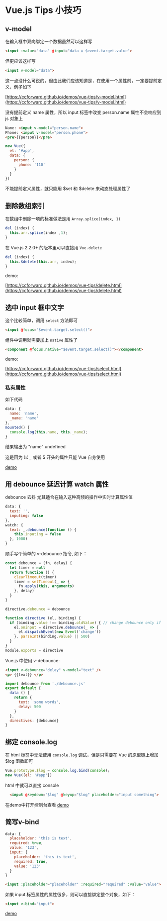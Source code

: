 # Vue.js Tips 小技巧

## v-model

在输入框中双向绑定一个数据虽然可以这样写

```html
<input :value="data" @input="data = $event.target.value">
```

但更应该这样写

```html
<input v-model="data">
```

这一点没什么可说的，但由此我们应该知道是，在使用一个属性前，一定要提前定义，例子如下

[https://ccforward.github.io/demos/vue-tips/v-model.html](https://ccforward.github.io/demos/vue-tips/v-model.html)

没有提前定义 name 属性，所以 input 标签中改变 person.name 属性不会响应到 js 对象上

```html
Name: <input v-model="person.name">
Phone: <input v-model="person.phone">
<pre>{{person}}</pre>
```

```js
new Vue({
  el: '#app',
  data: {
    person: {
      phone: '110'
    }
  }
})
```

不能提前定义属性，就只能用 $set 和 $delete 来动态处理属性了

## 删除数组索引

在数组中删除一项的标准做法是用 `Array.splice(index, 1)`

```js
del (index) {
  this.arr.splice(index ,1);
}
```

在 Vue.js 2.2.0+ 的版本里可以直接用 `Vue.delete`

```js
del (index) {
  this.$delete(this.arr, index);
}
```

demo:

[https://ccforward.github.io/demos/vue-tips/delete.html](https://ccforward.github.io/demos/vue-tips/delete.html)

## 选中 input 框中文字

这个比较简单，调用 `select` 方法即可

```html
<input @focus="$event.target.select()">
```
组件中调用就需要加上 `native` 属性了

```html
<component @focus.native="$event.target.select()"></component>
```

demo:

[https://ccforward.github.io/demos/vue-tips/select.html](https://ccforward.github.io/demos/vue-tips/select.html)


### 私有属性

如下代码

```js
data: {
  name: 'name',
  _name: 'name'
},
mounted() {
  console.log(this.name, this._name);
}
```

结果输出为 "name" undefined

这是因为 以 _ 或者 $ 开头的属性只能 Vue 自身使用

[demo](https://codepen.io/ccforward/pen/BZqrNj)

## 用 debounce 延迟计算 watch 属性

debounce 去抖 尤其适合在输入这种高频的操作中实时计算属性值

```js
data: {
  text: '',
  inputing: false 
},
watch: {
  text: _.debounce(function () {
    this.inputing = false
  }, 1000)
}
```

顺手写个简单的 v-debounce 指令, 如下：

```js
const debounce = (fn, delay) {
  let timer = null
  return function () {
    clearTimeout(timer)
    timer = setTimeout(_ => {
      fn.apply(this, arguments)
    }, delay)
  }
}

directive.debounce = debounce

function directive (el, binding) {
  if (binding.value !== binding.oldValue) { // change debounce only if interval has changed
    el.oninput = directive.debounce(_ => {
      el.dispatchEvent(new Event('change'))
    }, parseInt(binding.value) || 500)
  }
}
module.exports = directive
```

Vue.js 中使用 v-debounce: 

```html
<input v-debounce="delay" v-model="text" />
<p> {{text}} </p>
```

```js
import debounce from './debounce.js'
export default {
  data () {
    return {
      text: 'some words',
      delay: 500
    }
  },
  directives: {debounce}
}
```


## 绑定 console.log

在 html 标签中无法使用 `console.log` 调试，但是只需要在 Vue 的原型链上增加 $log 函数即可

```js
Vue.prototype.$log = console.log.bind(console);
new Vue({el: '#app'})
```

html 中就可以直接 console 

```html
  <input @keydown="$log" @keyup="$log" placeholder="input something">
```

在demo中打开控制台查看 [demo](https://codepen.io/ccforward/pen/zzmWWy)

## 简写v-bind

```js
data: {
  placeholder: 'this is text',
  required: true,
  value: '123',
  input: {
    placeholder: 'this is text',
    required: true,
    value: '123'
  }
}
```

```html
<input :placeholder="placeholder" :required="required" :value="value">
```

如果 input 标签属性的属性很多，则可以直接绑定整个对象，如下：

```html
<input v-bind="input">
```

[demo](https://codepen.io/ccforward/pen/QgZmoQ)















